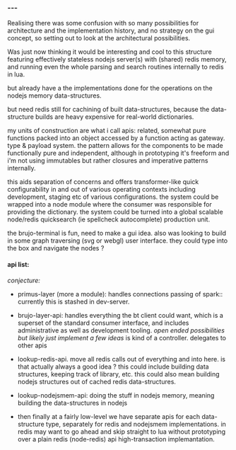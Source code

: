 







### ---


Realising there was some confusion with so many possibilities for architecture and the implementation history, and no strategy on the gui concept, so setting out to look at the architectural possibilities.



Was just now thinking it would be interesting and cool to this structure featuring effectively stateless nodejs server(s) with (shared) redis memory, and running even the whole parsing and search routines internally to redis in lua.

but already have a the implementations done for the operations on the nodejs memory data-structures.

but need redis still for cachining of built data-structures, because the data-structure builds are heavy expensive for real-world dictionaries.

my units of construction are what i call apis: related, somewhat pure functions packed into an object accessed by a function acting as gateway.  type & payload system.  the pattern allows for the components to be made functionally pure and independent, although in prototyping it's freeform and i'm not using immutables but rather closures and imperative patterns internally.

this aids separation of concerns and offers transformer-like quick configurability in and out of various operating contexts including development, staging etc of various configurations.  the system could be wrapped into a node module where the consumer was responsible for providing the dictionary.  the system could be turned into a global scalable node/redis quicksearch (ie spellcheck autocomplete) production unit.  

the brujo-terminal is fun, need to make a gui idea.  also was looking to build in some graph traversing (svg or webgl) user interface.  they could type into the box and navigate the nodes ?  



#### api list:
_conjecture:_


- primus-layer (more a module):  handles connections passing of spark:: currently this is stashed in dev-server.


- brujo-layer-api:  handles everything the bt client could want, which is a superset of the standard consumer interface, and includes administrative as well as development tooling.  _open ended possibilities but likely just implement a few ideas_
     is kind of a controller.  delegates to other apis

- lookup-redis-api.  move all redis calls out of everything and into here.  is that actually always a good idea ?
this could include building data structures, keeping track of library, etc.  this could also mean building nodejs structures out of cached redis data-structures.

- lookup-nodejsmem-api:  doing the stuff in nodejs memory, meaning building the data-structures in nodejs



- then finally at a fairly low-level we have separate apis for each data-structure type, separately for redis and nodejsmem implementations.  in redis may want to go ahead and skip straight to lua without prototyping over a plain redis (node-redis) api high-transaction implemantation.
